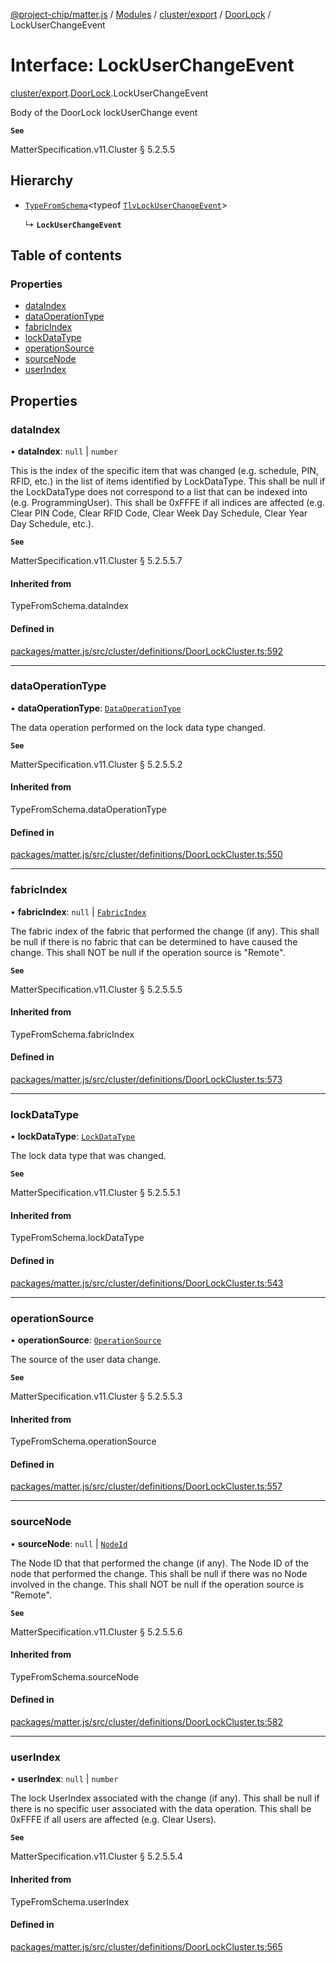 [@project-chip/matter.js](../README.md) / [Modules](../modules.md) / [cluster/export](../modules/cluster_export.md) / [DoorLock](../modules/cluster_export.DoorLock.md) / LockUserChangeEvent

# Interface: LockUserChangeEvent

[cluster/export](../modules/cluster_export.md).[DoorLock](../modules/cluster_export.DoorLock.md).LockUserChangeEvent

Body of the DoorLock lockUserChange event

**`See`**

MatterSpecification.v11.Cluster § 5.2.5.5

## Hierarchy

- [`TypeFromSchema`](../modules/tlv_export.md#typefromschema)\<typeof [`TlvLockUserChangeEvent`](../modules/cluster_export.DoorLock.md#tlvlockuserchangeevent)\>

  ↳ **`LockUserChangeEvent`**

## Table of contents

### Properties

- [dataIndex](cluster_export.DoorLock.LockUserChangeEvent.md#dataindex)
- [dataOperationType](cluster_export.DoorLock.LockUserChangeEvent.md#dataoperationtype)
- [fabricIndex](cluster_export.DoorLock.LockUserChangeEvent.md#fabricindex)
- [lockDataType](cluster_export.DoorLock.LockUserChangeEvent.md#lockdatatype)
- [operationSource](cluster_export.DoorLock.LockUserChangeEvent.md#operationsource)
- [sourceNode](cluster_export.DoorLock.LockUserChangeEvent.md#sourcenode)
- [userIndex](cluster_export.DoorLock.LockUserChangeEvent.md#userindex)

## Properties

### dataIndex

• **dataIndex**: ``null`` \| `number`

This is the index of the specific item that was changed (e.g. schedule, PIN, RFID, etc.) in the list of
items identified by LockDataType. This shall be null if the LockDataType does not correspond to a list that
can be indexed into (e.g. ProgrammingUser). This shall be 0xFFFE if all indices are affected (e.g. Clear PIN
Code, Clear RFID Code, Clear Week Day Schedule, Clear Year Day Schedule, etc.).

**`See`**

MatterSpecification.v11.Cluster § 5.2.5.5.7

#### Inherited from

TypeFromSchema.dataIndex

#### Defined in

[packages/matter.js/src/cluster/definitions/DoorLockCluster.ts:592](https://github.com/project-chip/matter.js/blob/904d0c9b952b91f28a21803759c5e5c66ee4d272/packages/matter.js/src/cluster/definitions/DoorLockCluster.ts#L592)

___

### dataOperationType

• **dataOperationType**: [`DataOperationType`](../enums/cluster_export.DoorLock.DataOperationType.md)

The data operation performed on the lock data type changed.

**`See`**

MatterSpecification.v11.Cluster § 5.2.5.5.2

#### Inherited from

TypeFromSchema.dataOperationType

#### Defined in

[packages/matter.js/src/cluster/definitions/DoorLockCluster.ts:550](https://github.com/project-chip/matter.js/blob/904d0c9b952b91f28a21803759c5e5c66ee4d272/packages/matter.js/src/cluster/definitions/DoorLockCluster.ts#L550)

___

### fabricIndex

• **fabricIndex**: ``null`` \| [`FabricIndex`](../modules/datatype_export.md#fabricindex)

The fabric index of the fabric that performed the change (if any). This shall be null if there is no fabric
that can be determined to have caused the change. This shall NOT be null if the operation source is "Remote".

**`See`**

MatterSpecification.v11.Cluster § 5.2.5.5.5

#### Inherited from

TypeFromSchema.fabricIndex

#### Defined in

[packages/matter.js/src/cluster/definitions/DoorLockCluster.ts:573](https://github.com/project-chip/matter.js/blob/904d0c9b952b91f28a21803759c5e5c66ee4d272/packages/matter.js/src/cluster/definitions/DoorLockCluster.ts#L573)

___

### lockDataType

• **lockDataType**: [`LockDataType`](../enums/cluster_export.DoorLock.LockDataType.md)

The lock data type that was changed.

**`See`**

MatterSpecification.v11.Cluster § 5.2.5.5.1

#### Inherited from

TypeFromSchema.lockDataType

#### Defined in

[packages/matter.js/src/cluster/definitions/DoorLockCluster.ts:543](https://github.com/project-chip/matter.js/blob/904d0c9b952b91f28a21803759c5e5c66ee4d272/packages/matter.js/src/cluster/definitions/DoorLockCluster.ts#L543)

___

### operationSource

• **operationSource**: [`OperationSource`](../enums/cluster_export.DoorLock.OperationSource.md)

The source of the user data change.

**`See`**

MatterSpecification.v11.Cluster § 5.2.5.5.3

#### Inherited from

TypeFromSchema.operationSource

#### Defined in

[packages/matter.js/src/cluster/definitions/DoorLockCluster.ts:557](https://github.com/project-chip/matter.js/blob/904d0c9b952b91f28a21803759c5e5c66ee4d272/packages/matter.js/src/cluster/definitions/DoorLockCluster.ts#L557)

___

### sourceNode

• **sourceNode**: ``null`` \| [`NodeId`](../modules/datatype_export.md#nodeid)

The Node ID that that performed the change (if any). The Node ID of the node that performed the change. This
shall be null if there was no Node involved in the change. This shall NOT be null if the operation source is
"Remote".

**`See`**

MatterSpecification.v11.Cluster § 5.2.5.5.6

#### Inherited from

TypeFromSchema.sourceNode

#### Defined in

[packages/matter.js/src/cluster/definitions/DoorLockCluster.ts:582](https://github.com/project-chip/matter.js/blob/904d0c9b952b91f28a21803759c5e5c66ee4d272/packages/matter.js/src/cluster/definitions/DoorLockCluster.ts#L582)

___

### userIndex

• **userIndex**: ``null`` \| `number`

The lock UserIndex associated with the change (if any). This shall be null if there is no specific user
associated with the data operation. This shall be 0xFFFE if all users are affected (e.g. Clear Users).

**`See`**

MatterSpecification.v11.Cluster § 5.2.5.5.4

#### Inherited from

TypeFromSchema.userIndex

#### Defined in

[packages/matter.js/src/cluster/definitions/DoorLockCluster.ts:565](https://github.com/project-chip/matter.js/blob/904d0c9b952b91f28a21803759c5e5c66ee4d272/packages/matter.js/src/cluster/definitions/DoorLockCluster.ts#L565)
